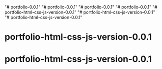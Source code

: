 "# portfolio-0.0.1" 
"# portfolio-0.0.1" 
"# portfolio-0.0.1" 
"# portfolio-0.0.1" 
"# portfolio-html-css-js-version-0.0.1" 
"# portfolio-html-css-js-version-0.0.1" 
"# portfolio-html-css-js-version-0.0.1" 
# portfolio-html-css-js-version-0.0.1
# portfolio-html-css-js-version-0.0.1
